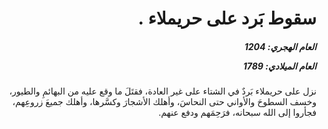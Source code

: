 <h1 dir="rtl">سقوط بَرد على حريملاء .</h1>

<h5 dir="rtl">العام الهجري:  1204

العام الميلادي: 1789

</h5>

<p dir="rtl">نزل على حريملاء بَردٌ في الشتاء على غير العادة، فقتَلَ ما وقع عليه من البهائمِ والطيور، وخسف السطوحَ والأواني حتى النحاسَ، وأهلك الأشجارَ وكسَّرها، وأهلك جميعَ زروعِهم، فجأروا إلى الله سبحانه، فرَحِمَهم ودفع عنهم.</p></br>
